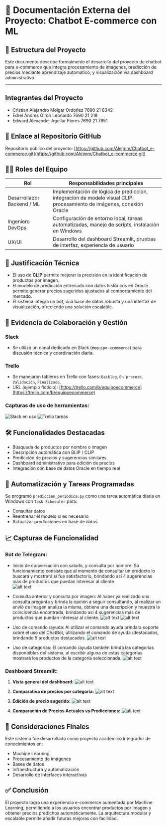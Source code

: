 # 📘 Documentación Externa del Proyecto: Chatbot E-commerce con ML

## 🧱 Estructura del Proyecto

Este documento describe formalmente el desarrollo del proyecto de chatbot para e-commerce que integra procesamiento de imágenes, predicción de precios mediante aprendizaje automático, y visualización vía dashboard administrativo.

---
## Integrantes del Proyecto 
- Cristian Alejandro Melgar Ordoñez 7690 21 8342
- Edrei Andres Giron Leonardo 7690 21 218
- Edward Alexander Aguilar Flores 7690 21 7651


## 🔗 Enlace al Repositorio GitHub

Repositorio público del proyecto: [https://github.com/Alejmm/Chatbot_e-commerce.git](https://github.com/Alejmm/Chatbot_e-commerce.git)


## 👨‍💻 Roles del Equipo

| Rol                        | Responsabilidades principales |
|---------------------------|-------------------------------|
| Desarrollador Backend / ML | Implementación de lógica de predicción, integración de modelo visual CLIP, procesamiento de imágenes, conexión Oracle |
| Ingeniero DevOps          | Configuración de entorno local, tareas automatizadas, manejo de scripts, instalación en Windows |
| UX/UI                     | Desarrollo del dashboard Streamlit, pruebas de interfaz, experiencia de usuario |


## 🧪 Justificación Técnica

- El uso de **CLIP** permite mejorar la precisión en la identificación de productos por imagen.
- El modelo de predicción entrenado con datos históricos en Oracle permite generar precios sugeridos ajustados al comportamiento del mercado.
- El sistema integra un bot, una base de datos robusta y una interfaz de visualización, ofreciendo una solución escalable.


## 📂 Evidencia de Colaboración y Gestión

### Slack
- Se utilizó un canal dedicado en Slack (`#equipo-ecommerce`) para discusión técnica y coordinación diaria.

### Trello
- Se manejaron tableros en Trello con fases: `Backlog`, `En proceso`, `Validación`, `Finalizado`.
- URL (ejemplo ficticio): [https://trello.com/b/equipoecommerce](https://trello.com/b/equipoecommerce)

### Capturas de uso de herramientas:

![Slack en uso](captures/slack.png)
![Trello tareas](captures/trello.png)


## 🛠️ Funcionalidades Destacadas

- Búsqueda de productos por nombre o imagen
- Descripción automática con BLIP / CLIP
- Predicción de precios y sugerencias similares
- Dashboard administrativo para edición de precios
- Integración con base de datos Oracle en tiempo real


## 📅 Automatización y Tareas Programadas

Se programó `prediccion_periodica.py` como una tarea automática diaria en Windows con `Task Scheduler` para:

- Consultar datos
- Reentrenar el modelo si es necesario
- Actualizar predicciones en base de datos


## 📈 Capturas de Funcionalidad

### Bot de Telegram:

- Inicio de conversación con saludo, y consulta por nombre: Su funcionamiento consiste que al momento de consultar un producto lo buscará y mostrará si fue satisfactorio, brindando así 4 sugerencias más de productos que puedan interesar al cliente.  
![alt text](image.png)

- Consulta anterior y consulta por imagen: Al haber  ya realizado una consulta pregunta y brinda la opción a seguir consultando, al realizar un envió de imagen analiza la misma, obtiene una descripción y muestra la coincidencia encontrada, brindando así 4 sugerencias más de productos que puedan interesar al cliente. 
![alt text](image-1.png)
![alt text](image-2.png)

- Uso de comando /ayuda: Al utilizar el comando ayuda brindara soporte sobre el uso del ChatBot, utilizando el comando de ayuda /destacados, brindando 5 productos destacados. 
![alt text](image-3.png)

- Uso de categorías: El comando /ayuda también brinda las categorías disponbibles del sistema, al escribir alguna de estas categorías mostrará los productos de la categoría seleccionada.
![alt text](image-4.png)

### Dashboard Streamlit:

  1. **Vista general del dashboard:**
 ![alt text](image-5.png)
  
  2. **Comparativa de precios por categoría:**
 ![alt text](image-6.png)
  
  3. **Edición de precio sugerido:**
![alt text](image-7.png)

 4. **Comparación de Precios Actuales vs Predicciones:**
![alt text](image-8.png)


## 🧠 Consideraciones Finales

Este sistema fue desarrollado como proyecto académico integrador de conocimientos en:
- Machine Learning
- Procesamiento de imágenes
- Bases de datos
- Infraestructura y automatización
- Desarrollo de interfaces interactivas


## ✅ Conclusión

El proyecto logra una experiencia e-commerce aumentada por Machine Learning, permitiendo a los usuarios encontrar productos por imagen y obtener precios predichos automáticamente. La arquitectura modular y escalable permite añadir futuras mejoras con facilidad.

